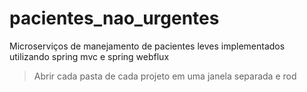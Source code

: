# pacientes_nao_urgentes


Microserviços de manejamento de pacientes leves implementados utilizando spring mvc e spring webflux


> Abrir cada pasta de cada projeto em uma janela separada e rod
